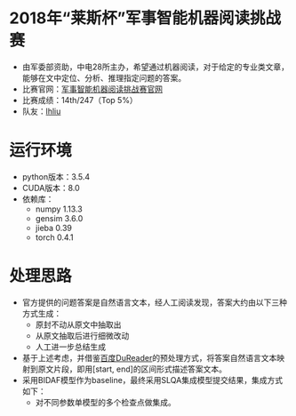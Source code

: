 # 2018年“莱斯杯”军事智能机器阅读挑战赛
- 由军委部资助，中电28所主办，希望通过机器阅读，对于给定的专业类文章，能够在文中定位、分析、推理指定问题的答案。
- 比赛官网：[军事智能机器阅读挑战赛官网](http://47.96.153.138/index.html)
- 比赛成绩：14th/247（Top 5%）
- 队友：[lhliu](https://github.com/llhthinker)

# 运行环境
- python版本：3.5.4
- CUDA版本：8.0
- 依赖库：
  - numpy 1.13.3
  - gensim 3.6.0
  - jieba 0.39
  - torch 0.4.1

# 处理思路
- 官方提供的问题答案是自然语言文本，经人工阅读发现，答案大约由以下三种方式生成：
  - 原封不动从原文中抽取出
  - 从原文抽取后进行细微改动
  - 人工进一步总结生成
- 基于上述考虑，并借鉴[百度DuReader](https://github.com/baidu/DuReader)的预处理方式，将答案自然语言文本映射到原文片段，即用[start, end]的区间形式描述答案文本。
- 采用BIDAF模型作为baseline，最终采用SLQA集成模型提交结果，集成方式如下：
  - 对不同参数单模型的多个检查点做集成。
